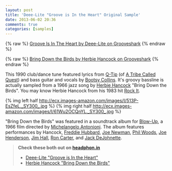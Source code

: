 ```yaml
---
layout: post
title: 'Deee-Lite "Groove is In the Heart" Original Sample'
date: 2013-06-02 20:36
comments: true
categories: [samples]
---
```


{% raw %}
<object width="100%" height="40" classid="clsid:D27CDB6E-AE6D-11cf-96B8-444553540000" id="gsSong88946228" name="gsSong88946228" class="raw"><param name="movie" value="http://grooveshark.com/songWidget.swf" /><param name="wmode" value="window" /><param name="allowScriptAccess" value="always" /><param name="flashvars" value="hostname=grooveshark.com&songID=8894622&style=metal&p=0" /><object type="application/x-shockwave-flash" data="http://grooveshark.com/songWidget.swf" width="250" height="40"><param name="wmode" value="window" /><param name="allowScriptAccess" value="always" /><param name="flashvars" value="hostname=grooveshark.com&songID=8894622&style=metal&p=0" /><span><a href="http://grooveshark.com/search/song?q=Deee-Lite%20Groove%20Is%20In%20The%20Heart" title="Groove Is In The Heart by Deee-Lite on Grooveshark">Groove Is In The Heart by Deee-Lite on Grooveshark</a></span></object></object>
{% endraw %}

{% raw %}
<object width="250" height="40" classid="clsid:D27CDB6E-AE6D-11cf-96B8-444553540000" id="gsSong2368174313" name="gsSong2368174313" class="raw"><param name="movie" value="http://grooveshark.com/songWidget.swf" /><param name="wmode" value="window" /><param name="allowScriptAccess" value="always" /><param name="flashvars" value="hostname=grooveshark.com&songID=23681743&style=metal&p=0" /><object type="application/x-shockwave-flash" data="http://grooveshark.com/songWidget.swf" width="250" height="40"><param name="wmode" value="window" /><param name="allowScriptAccess" value="always" /><param name="flashvars" value="hostname=grooveshark.com&songID=23681743&style=metal&p=0" /><span><a href="http://grooveshark.com/search/song?q=Herbie%20Hancock%20Bring%20Down%20the%20Birds" title="Bring Down the Birds by Herbie Hancock on Grooveshark">Bring Down the Birds by Herbie Hancock on Grooveshark</a></span></object></object>
{% endraw %}

This 1990 club/dance tune featured lyrics from [Q-Tip](https://en.wikipedia.org/wiki/Q-Tip_%28musician%29)
(of [A Tribe Called Quest](https://en.wikipedia.org/wiki/A_Tribe_Called_Quest)) and bass guitar and vocals by
[Bootsy Collins](http://en.wikipedia.org/wiki/Bootsy_Collins).  It's groovy bassline is actually sampled from a 1966 jazz
song by [Herbie Hancock](http://en.wikipedia.org/wiki/Herbie_Hancock) "Bring Down the Birds". You may know Herbie Hancock
from his 1983 hit [Rock It](http://youtu.be/GHhD4PD75zY).

{% img left half http://ecx.images-amazon.com/images/I/513P-EsZfeL._SY300_.jpg %}
{% img right half http://ecx.images-amazon.com/images/I/61Wu2OCQnYL._SY300_.jpg %}

"Bring Down the Birds" was featured in a soundtrack album for [Blow-Up](http://www.imdb.com/title/tt0060176/), a 1966 film
directed by [Michelangelo Antonioni](http://en.wikipedia.org/wiki/Michelangelo_Antonioni). The album features performances by
Hancock, [Freddie Hubbard](http://en.wikipedia.org/wiki/Freddie_Hubbard),
[Joe Newman](http://en.wikipedia.org/wiki/Joe_Newman_%28trumpeter%29), [Phil Woods](http://en.wikipedia.org/wiki/Phil_Woods),
[Joe Henderson](http://en.wikipedia.org/wiki/Joe_Henderson), [Jim Hall](http://en.wikipedia.org/wiki/Jim_Hall_%28musician%29),
[Ron Carter](http://en.wikipedia.org/wiki/Ron_Carter), and [Jack DeJohnette](http://en.wikipedia.org/wiki/Jack_DeJohnette).

> **Check these both out on [headphon.in](http://headphon.in)**
> 
> * [Deee-Lite "Groove is In the Heart"](http://headphon.in/posts/4ee0136201052b57f30000ae)
> * [Herbie Hancock "Bring Down the Birds"](http://headphon.in/posts/5112049f01052b4590000042)
